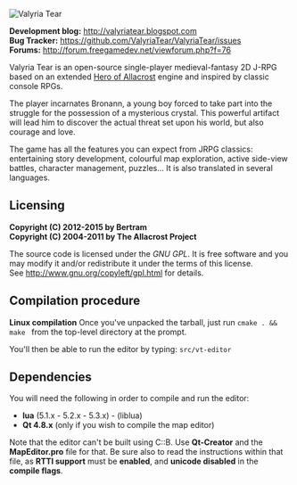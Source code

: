 ![Valyria Tear](https://raw.githubusercontent.com/ValyriaTear/ValyriaTear/master/data/boot_menu/valyria_logo.png)

**Development blog:** http://valyriatear.blogspot.com  
**Bug Tracker:** https://github.com/ValyriaTear/ValyriaTear/issues  
**Forums:** http://forum.freegamedev.net/viewforum.php?f=76

Valyria Tear is an open-source single-player medieval-fantasy 2D J-RPG based on an extended [Hero of Allacrost](http://www.allacrost.org/) engine and inspired by classic console RPGs.

The player incarnates Bronann, a young boy forced to take part into the struggle for the possession of a mysterious crystal.
This powerful artifact will lead him to discover the actual threat set upon his world, but also courage and love.

The game has all the features you can expect from JRPG classics: entertaining story development, colourful map exploration, active side-view battles, character management, puzzles... It is also translated in several languages.

## Licensing

**Copyright (C) 2012-2015 by Bertram  
Copyright (C) 2004-2011 by The Allacrost Project**

The source code is licensed under the *GNU GPL*. It is free software and you may modify it and/or redistribute it under the terms of this license.  
See http://www.gnu.org/copyleft/gpl.html for details.

## Compilation procedure

**Linux compilation**
Once you've unpacked the tarball, just run `cmake . && make ` from the top-level directory at the prompt.

You'll then be able to run the editor by typing: `src/vt-editor`

## Dependencies

You will need the following in order to compile and run the editor:

- **lua** (5.1.x - 5.2.x - 5.3.x) - (liblua)
- **Qt 4.8.x** (only if you wish to compile the map editor)

Note that the editor can't be built using C::B. Use **Qt-Creator** and the **MapEditor.pro** file for that.
Be sure also to read the instructions within that file, as **RTTI support** must be **enabled**, and **unicode disabled** in the **compile flags**.
